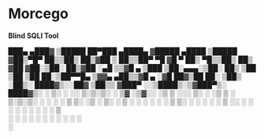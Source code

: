 # Morcego

**Blind SQLI Tool**

 ███▄ ▄███▓ ▒█████   ██▀███   ▄████▄  ▓█████   ▄████  ▒█████  
 ▓██▒▀█▀ ██▒▒██▒  ██▒▓██ ▒ ██▒▒██▀ ▀█  ▓█   ▀  ██▒ ▀█▒▒██▒  ██▒
 ▓██    ▓██░▒██░  ██▒▓██ ░▄█ ▒▒▓█    ▄ ▒███   ▒██░▄▄▄░▒██░  ██▒
 ▒██    ▒██ ▒██   ██░▒██▀▀█▄  ▒▓▓▄ ▄██▒▒▓█  ▄ ░▓█  ██▓▒██   ██░
 ▒██▒   ░██▒░ ████▓▒░░██▓ ▒██▒▒ ▓███▀ ░░▒████▒░▒▓███▀▒░ ████▓▒░
 ░ ▒░   ░  ░░ ▒░▒░▒░ ░ ▒▓ ░▒▓░░ ░▒ ▒  ░░░ ▒░ ░ ░▒   ▒ ░ ▒░▒░▒░ 
 ░  ░      ░  ░ ▒ ▒░   ░▒ ░ ▒░  ░  ▒    ░ ░  ░  ░   ░   ░ ▒ ▒░ 
 ░      ░   ░ ░ ░ ▒    ░░   ░ ░           ░   ░ ░   ░ ░ ░ ░ ▒  
        ░       ░ ░     ░     ░ ░         ░  ░      ░     ░ ░  
				                             ░   
